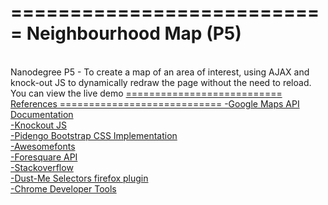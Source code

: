 ===========================
Neighbourhood Map (P5)
============================
<br/>
Nanodegree P5 - To create a map of an area of interest, using AJAX and knock-out JS to dynamically redraw the page without the need to reload. You can view the live demo  <a href="http://www.belcherdev.co.uk/Web%20Projects/Nanodegree/P5-Local-Map"?here</a>
===========================
References
============================
-Google Maps API Documentation<br/>
-Knockout JS<br/>
-Pidengo Bootstrap CSS Implementation<br/>
-Awesomefonts<br/>
-Foresquare API<br/>
-Stackoverflow<br/>
-Dust-Me Selectors firefox plugin<br/>
-Chrome Developer Tools
